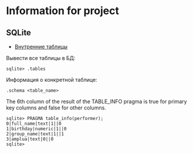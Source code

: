 # Information for project

## SQLite

- [Внутренние таблицы](https://habr.com/ru/post/223451/)

Вывести все таблицы в БД:

```
sqlite> .tables
```

Информация о конкретной таблице:

```
.schema <table_name>
```

The 6th column of the result of the TABLE_INFO pragma is true for primary key columns and false for other columns.

```
sqlite> PRAGMA table_info(performer);
0|full_name|text|1||0
1|birthday|numeric|1||0
2|group_name|text|1||1
3|amplua|text|0||0
sqlite> 

```